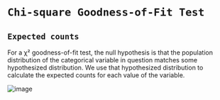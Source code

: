 # `Chi-square Goodness-of-Fit Test`

## `Expected counts`
For a χ² goodness-of-fit test, the null hypothesis is that the population distribution of the categorical variable in question matches some hypothesized distribution. We use that hypothesized distribution to calculate the expected counts for each value of the variable.

![image](https://user-images.githubusercontent.com/14041622/45583687-52c7e680-b8f9-11e8-93dc-72a35a4321ed.png)

